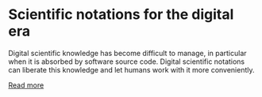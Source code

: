 # Scientific notations for the digital era

Digital scientific knowledge has become difficult to manage, in particular when it is absorbed by software source code. Digital scientific notations can liberate this knowledge and let humans work with it more conveniently.

[Read more](/DESCRIPTION.md)

